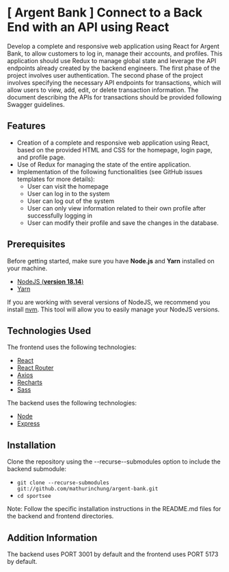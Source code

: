 # [ Argent Bank ] Connect to a Back End with an API using React

Develop a complete and responsive web application using React for Argent Bank, to allow customers to log in, manage their accounts, and profiles. This application should use Redux to manage global state and leverage the API endpoints already created by the backend engineers. The first phase of the project involves user authentication. The second phase of the project involves specifying the necessary API endpoints for transactions, which will allow users to view, add, edit, or delete transaction information. The document describing the APIs for transactions should be provided following Swagger guidelines.

## Features

* Creation of a complete and responsive web application using React, based on the provided HTML and CSS for the homepage, login page, and profile page.
* Use of Redux for managing the state of the entire application.
* Implementation of the following functionalities (see GitHub issues templates for more details):
  * User can visit the homepage
  * User can log in to the system
  * User can log out of the system
  * User can only view information related to their own profile after successfully logging in
  * User can modify their profile and save the changes in the database.

## Prerequisites

Before getting started, make sure you have **Node.js** and **Yarn** installed on your machine.

- [NodeJS (**version 18.14**)](https://nodejs.org/en/)
- [Yarn](https://yarnpkg.com/)

If you are working with several versions of NodeJS, we recommend you install [nvm](https://github.com/nvm-sh/nvm). This tool will allow you to easily manage your NodeJS versions.

## Technologies Used

The frontend uses the following technologies:

- [React](https://react.dev/)
- [React Router](https://reactrouter.com/en/main)
- [Axios](https://axios-http.com/fr/docs/intro)
- [Recharts](https://recharts.org/en-US/)
- [Sass](https://sass-lang.com/)

The backend uses the following technologies:

- [Node](https://nodejs.org/en/)
- [Express](https://expressjs.com/)

## Installation

Clone the repository using the --recurse--submodules option to include the backend submodule:

- `git clone --recurse-submodules git://github.com/mathurinchung/argent-bank.git`
- `cd sportsee`

Note: Follow the specific installation instructions in the README.md files for the backend and frontend directories.

## Addition Information

The backend uses PORT 3001 by default and the frontend uses PORT 5173 by default.
